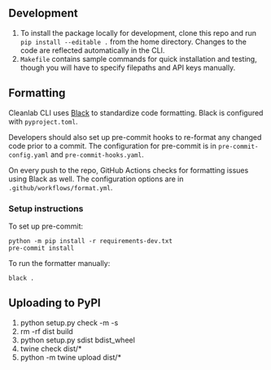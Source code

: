 ## Development

1. To install the package locally for development, clone this repo and run `pip install --editable .` from the home directory.
Changes to the code are reflected automatically in the CLI.
2. `Makefile` contains sample commands for quick installation and testing, though you will have to specify filepaths and API keys manually.

## Formatting

Cleanlab CLI uses [Black](https://black.readthedocs.io/en/stable/) to standardize code formatting.
Black is configured with `pyproject.toml`.

Developers should also set up pre-commit hooks to re-format any changed code prior to a commit. The configuration for pre-commit is in `pre-commit-config.yaml` and `pre-commit-hooks.yaml`.

On every push to the repo, GitHub Actions checks for formatting issues using Black as well. The configuration options are in `.github/workflows/format.yml`.

### Setup instructions

To set up pre-commit:

```
python -m pip install -r requirements-dev.txt
pre-commit install
```

To run the formatter manually:

```
black .
```


## Uploading to PyPI
1. python setup.py check -m -s
2. rm -rf dist build
3. python setup.py sdist bdist_wheel
4. twine check dist/*
5. python -m twine upload dist/*
